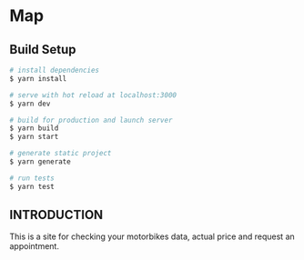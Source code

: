 # Map

## Build Setup

```bash
# install dependencies
$ yarn install

# serve with hot reload at localhost:3000
$ yarn dev

# build for production and launch server
$ yarn build
$ yarn start

# generate static project
$ yarn generate

# run tests
$ yarn test
```


## INTRODUCTION
This is a site for checking your motorbikes data, actual price and request an appointment.



